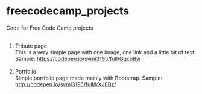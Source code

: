 # freecodecamp_projects
Code for Free Code Camp projects
<br><br>
1. Tribute page<br>
This is a very simple page with one image, one link and a little bit of text. Sample: https://codepen.io/svmi3195/full/GqxbBy/<br><br>
2. Portfolio<br>
Simple portfolio page made mainly with Bootstrap. Sample: http://codepen.io/svmi3195/full/kXJEBz/ <br><br>
